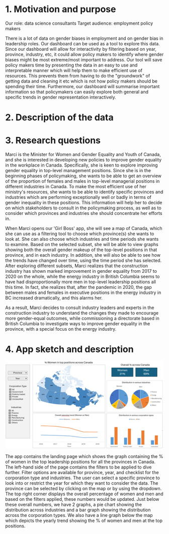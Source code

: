 # 1. Motivation and purpose

Our role: data science consultants
Target audience: employment policy makers

There is a lot of data on gender biases in employment and on gender bias in leadership roles. Our dashboard can be used as a tool to explore this data. 
Since our dashboard will allow for interactivity by filtering based on year, province, industry, etc, it could allow policy makers to identify where gender biases might be most extreme/most important to address. 
Our tool will save policy makers time by presenting the data in an easy to use and interpretable manner which will help them to make efficient use of resources. This prevents them from having to do the "groundwork" of getting data and cleaning it etc which is not how policy makers should be spending their time. Furthermore, our dashboard will summarise important information so that policymakers can easily explore both general and specific trends in gender representation interactively. 

# 2. Description of the data

# 3. Research questions

Marci is the Minister for Women and Gender Equality and Youth of Canada, and she is interested in developing new policies to improve gender equality in the workplace in Canada. Specifically, she is keen to explore improving gender equality in top-level management positions. Since she is in the beginning phases of policymaking, she wants to be able to get an overview of the proportion of females and males in top-level managerial positions in different industries in Canada. To make the most efficient use of her ministry's resources, she wants to be able to identify specific provinces and industries which are performing exceptionally well or badly in terms of gender inequality in these positions. This information will help her to decide on which stakeholders to consult in the policymaking process, as well as to consider which provinces and industries she should concentrate her efforts in.

When Marci opens our 'Girl Boss' app, she will see a map of Canada, which she can use as a filtering tool to choose which province(s) she wants to look at. She can also choose which industries and time periods she wants to examine. Based on the selected subset, she will be able to view graphs showing both the overall gender makeup of the top-level positions in that province, and in each industry. In addition, she will also be able to see how the trends have changed over time, using the time period she has selected. After exploring different subsets, Marci realizes that the construction industry has shown marked improvement in gender equality from 2017 to 2020 on the whole, while the energy industry in British Columbia seems to have had disproportionally more men in top-level leadership positions all this time. In fact, she realizes that, after the pandemic in 2020, the gap between males and females in executive positions in the energy industry in BC increased dramatically, and this alarms her.

As a result, Marci decides to consult industry leaders and experts in the construction industry to understand the changes they made to encourage more gender-equal outcomes, while commissioning a directorate based in British Columbia to investigate ways to improve gender equality in the province, with a special focus on the energy industry.

# 4. App sketch and description

<img title="App sketch" src="/img/sketch.png">

The app contains the landing page which shows the graph containing the % of women in the top leadership positions for all the provinces in Canada. The left-hand side of the page contains the filters to be applied to dive further. Filter options are available for province, year, and checklist for the corporation type and industries. The user can select a specific province to look into or restrict the year for which they want to consider the data. The province can be selected by clicking on the map or by using the dropdown. The top right corner displays the overall percentage of women and men and based on the filters applied, these numbers would be updated. Just below these overall numbers, we have 2 graphs, a pie chart showing the distribution across industries and a bar graph showing the distribution across the corporation types. We also have a line graph below the map which depicts the yearly trend showing the % of women and men at the top positions.
